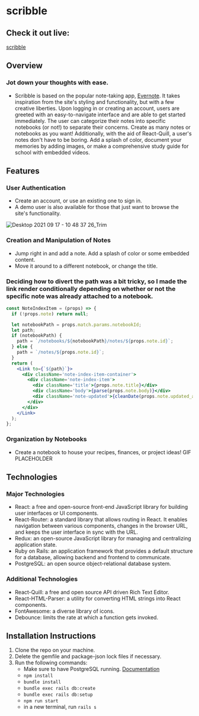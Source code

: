 # scribble

## Check it out live:

[scribble](https://scr-bble.herokuapp.com/#/)

## Overview

### Jot down your thoughts with ease.

- Scribble is based on the popular note-taking app, [Evernote](http://evernote.com). It takes inspiration from the site's styling and functionality, but with a few creative liberties. Upon logging in or creating an account, users are greeted with an easy-to-navigate interface and are able to get started immediately. The user can categorize their notes into specific notebooks (or not!) to separate their concerns. Create as many notes or notebooks as you want! Additionally, with the aid of React-Quill, a user's notes don't have to be boring. Add a splash of color, document your memories by adding images, or make a comprehensive study guide for school with embedded videos.

## Features

### User Authentication

- Create an account, or use an existing one to sign in.
- A demo user is also available for those that just want to browse the site's functionality.

![Desktop 2021 09 17 - 10 48 37 26_Trim](https://user-images.githubusercontent.com/85643458/133842517-05280ffe-0715-411d-a468-d1208af64b49.gif)

### Creation and Manipulation of Notes

- Jump right in and add a note. Add a splash of color or some embedded content.
- Move it around to a different notebook, or change the title.

### Deciding how to divert the path was a bit tricky, so I made the link render conditionally depending on whether or not the specific note was already attached to a notebook.

```jsx
const NoteIndexItem = (props) => {
  if (!props.note) return null;

  let notebookPath = props.match.params.notebookId;
  let path;
  if (notebookPath) {
    path = `/notebooks/${notebookPath}/notes/${props.note.id}`;
  } else {
    path = `/notes/${props.note.id}`;
  }
  return (
    <Link to={`${path}`}>
      <div className='note-index-item-container'>
        <div className='note-index-item'>
          <div className='title'>{props.note.title}</div>
          <div className='body'>{parse(props.note.body)}</div>
          <div className='note-updated'>{cleanDate(props.note.updated_at)}</div>
        </div>
      </div>
    </Link>
  );
};
```

### Organization by Notebooks

- Create a notebook to house your recipes, finances, or project ideas!
  GIF PLACEHOLDER

## Technologies

### Major Technologies

- React: a free and open-source front-end JavaScript library for building user interfaces or UI components.
- React-Router: a standard library that allows routing in React. It enables navigation between various components, changes in the browser URL, and keeps the user interface in sync with the URL.
- Redux: an open-source JavaScript library for managing and centralizing application state.
- Ruby on Rails: an application framework that provides a default structure for a database, allowing backend and frontend to communicate.
- PostgreSQL: an open source object-relational database system.

### Additional Technologies

- React-Quill: a free and open source API driven Rich Text Editor.
- React-HTML-Parser: a utility for converting HTML strings into React components.
- FontAwesome: a diverse library of icons.
- Debounce: limits the rate at which a function gets invoked.

## Installation Instructions

1. Clone the repo on your machine.
2. Delete the gemfile and package-json lock files if necessary.
3. Run the following commands:
   - Make sure to have PostgreSQL running. [Documentation](https://www.postgresql.org/docs/9.3/tutorial-install.html)
   - `npm install`
   - `bundle install`
   - `bundle exec rails db:create`
   - `bundle exec rails db:setup`
   - `npm run start`
   - in a new terminal, run `rails s`
